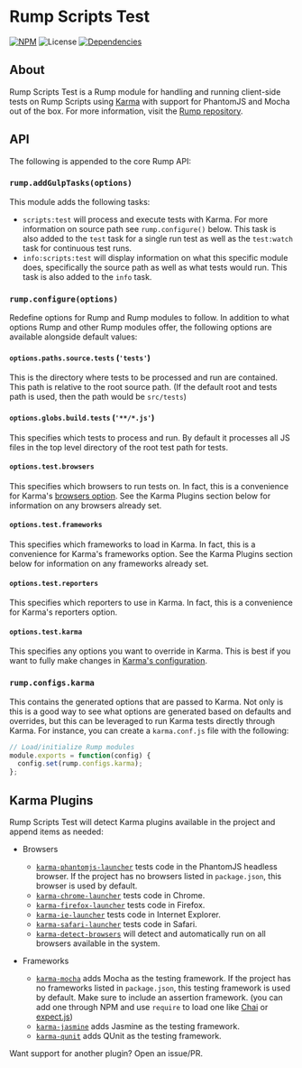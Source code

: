 # Rump Scripts Test
[![NPM](http://img.shields.io/npm/v/rump-scripts-test.svg?style=flat-square)](https://www.npmjs.org/package/rump-scripts-test)
![License](http://img.shields.io/npm/l/rump-scripts-test.svg?style=flat-square)
[![Dependencies](http://img.shields.io/david/rumps/rump-scripts-test.svg?style=flat-square)](https://david-dm.org/rumps/rump-scripts-test)


## About
Rump Scripts Test is a Rump module for handling and running client-side tests
on Rump Scripts using [Karma](https://karma-runner.github.io/) with support for
PhantomJS and Mocha out of the box. For more information, visit the
[Rump repository](https://github.com/rumps/rump).


## API
The following is appended to the core Rump API:

### `rump.addGulpTasks(options)`
This module adds the following tasks:

- `scripts:test` will process and execute tests with Karma. For more
information on source path see `rump.configure()` below. This task is also
added to the `test` task for a single run test as well as the `test:watch`
task for continuous test runs.
- `info:scripts:test` will display information on what this specific module
does, specifically the source path as well as what tests would run. This task
is also added to the `info` task.

### `rump.configure(options)`
Redefine options for Rump and Rump modules to follow. In addition to what
options Rump and other Rump modules offer, the following options are
available alongside default values:

#### `options.paths.source.tests` (`'tests'`)
This is the directory where tests to be processed and run are contained. This
path is relative to the root source path. (If the default root and tests path
is used, then the path would be `src/tests`)

#### `options.globs.build.tests` (`'**/*.js'`)
This specifies which tests to process and run. By default it processes all JS
files in the top level directory of the root test path for tests.

#### `options.test.browsers`
This specifies which browsers to run tests on. In fact, this is a convenience
for Karma's
[browsers option](http://karma-runner.github.io/0.12/config/browsers.html).
See the Karma Plugins section below for information on any browsers already
set.

#### `options.test.frameworks`
This specifies which frameworks to load in Karma. In fact, this is a
convenience for Karma's frameworks option. See the Karma Plugins section below
for information on any frameworks already set.

#### `options.test.reporters`
This specifies which reporters to use in Karma. In fact, this is a convenience
for Karma's reporters option.

#### `options.test.karma`
This specifies any options you want to override in Karma. This is best if you
want to fully make changes in
[Karma's configuration](http://karma-runner.github.io/0.12/config/configuration-file.html).

### `rump.configs.karma`
This contains the generated options that are passed to Karma. Not only is this
is a good way to see what options are generated based on defaults and
overrides, but this can be leveraged to run Karma tests directly through Karma.
For instance, you can create a `karma.conf.js` file with the following:

```js
// Load/initialize Rump modules
module.exports = function(config) {
  config.set(rump.configs.karma);
};
```

## Karma Plugins
Rump Scripts Test will detect Karma plugins available in the project and append
items as needed:

- Browsers
  - [`karma-phantomjs-launcher`](https://github.com/karma-runner/karma-phantomjs-launcher)
  tests code in the PhantomJS headless browser. If the project has no browsers
  listed in `package.json`, this browser is used by default.
  - [`karma-chrome-launcher`](https://github.com/karma-runner/karma-chrome-launcher)
  tests code in Chrome.
  - [`karma-firefox-launcher`](https://github.com/karma-runner/karma-firefox-launcher)
  tests code in Firefox.
  - [`karma-ie-launcher`](https://github.com/karma-runner/karma-ie-launcher)
  tests code in Internet Explorer.
  - [`karma-safari-launcher`](https://github.com/karma-runner/karma-safari-launcher)
  tests code in Safari.
  - [`karma-detect-browsers`](https://github.com/litixsoft/karma-detect-browsers)
  will detect and automatically run on all browsers available in the system.

- Frameworks
  - [`karma-mocha`](https://github.com/karma-runner/karma-mocha) adds Mocha as
  the testing framework. If the project has no frameworks listed in
  `package.json`, this testing framework is used by default. Make sure to
  include an assertion framework. (you can add one through NPM and use
  `require` to load one like [Chai](http://chaijs.com/) or
  [expect.js](https://github.com/LearnBoost/expect.js/))
  - [`karma-jasmine`](https://github.com/karma-runner/karma-jasmine) adds
  Jasmine as the testing framework.
  - [`karma-qunit`](https://github.com/karma-runner/karma-qunit) adds QUnit as
  the testing framework.

Want support for another plugin? Open an issue/PR.

